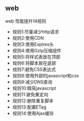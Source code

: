 ## web

web 性能提升14规则

* 规则1:尽量减少http请求
* 规则2:使用CDN
* 规则3:使用Expires头
* 规则4:使用Gzip压缩组件
* 规则5:将样式表放在顶部
* 规则6:将脚本放在底部
* 规则7:避免CSS表达式
* 规则8:使用外部的javascript和css
* 规则9:减少DNS查询
* 规则10:精简javascript
* 规则11:避免重定向
* 规则12:删除重复脚本
* 规则13:配置ETag
* 规则14:使用Ajax缓存

